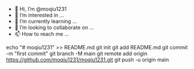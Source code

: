 - 👋 Hi, I’m @moqiu1231
- 👀 I’m interested in ...
- 🌱 I’m currently learning ...
- 💞️ I’m looking to collaborate on ...
- 📫 How to reach me ...

<!---
moqiu1231/moqiu1231 is a ✨ special ✨ repository because its `README.md` (this file) appears on your GitHub profile.
You can click the Preview link to take a look at your changes.
--->
echo "# moqiu1231" >> README.md
git init
git add README.md
git commit -m "first commit"
git branch -M main
git remote add origin https://github.com/moqiu1231/moqiu1231.git
git push -u origin main
